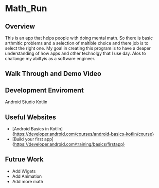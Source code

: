 # Math_Run

## Overview
This is an app that helps people with doing mental math. So there is basic arthmitic problems and a selection of maltible choice and there job is to select the right one. My goal in creating this program is to have a deaper understanding of how apps and other technolgy that I use day. Alos to challange my abiltyis as a software engineer. 
## Walk Through and Demo Video

## Development Enviroment 
Android Studio
Kotlin

## Useful Websites
* [Android Basics in Kotlin]{https://developer.android.com/courses/android-basics-kotlin/course}
* [Build your first app]{https://developer.android.com/training/basics/firstapp}

## Futrue Work 
* Add Wigets 
* Add Animation 
* Add more math
